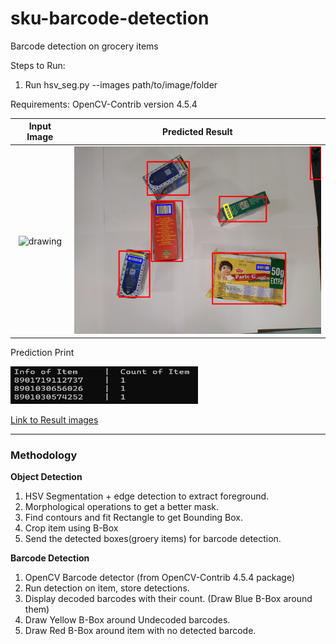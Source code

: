 # sku-barcode-detection
Barcode detection on grocery items

Steps to Run:

1. Run hsv_seg.py --images path/to/image/folder

Requirements: OpenCV-Contrib version 4.5.4

Input Image             |  Predicted Result
:-------------------------:|:-------------------------:
<img src="/assets/inp.jpg?raw=true" alt="drawing" width="400" height="300"/>  |  <img src="/assets/op.jpg?raw=true" alt="drawing" width="400" height="300"/></div>

Prediction Print

<img src="/assets/res.png?raw=true" alt="drawing" width="300" height="60"/>

[Link to Result images](https://drive.google.com/drive/folders/1RJzk1vweJnjmk7jmZ_ovHw6IQKaY296k?usp=sharing)
<hr>

### Methodology

**Object Detection**
1. HSV Segmentation + edge detection to extract foreground.
2. Morphological operations to get a better mask.
3. Find contours and fit Rectangle to get Bounding Box.
4. Crop item using B-Box
5. Send the detected boxes(groery items) for barcode detection.

**Barcode Detection**
1. OpenCV Barcode detector (from OpenCV-Contrib 4.5.4 package)
2. Run detection on item, store detections.
3. Display decoded barcodes with their count. (Draw Blue B-Box around them)
4. Draw Yellow B-Box around Undecoded barcodes.
5. Draw Red B-Box around item with no detected barcode.
